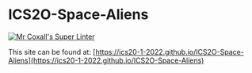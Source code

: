 # ICS2O-Space-Aliens

[![Mr Coxall's Super Linter](https://github.com/ics20-1-2022/ICS2O-Space-Aliens/workflows/Mr%20Coxall's%20Super%20Linter/badge.svg)](https://github.com/ics20-1-2022/ICS2O-Space-Aliens/actions/)

This site can be found at: [https://ics20-1-2022.github.io/ICS2O-Space-Aliens](https://ics20-1-2022.github.io/ICS2O-Space-Aliens)